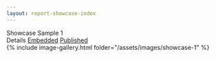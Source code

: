 ```yaml
---
layout: report-showcase-index
---
```

<div class="home-body__title">Showcase Sample 1</div>
<div class='columns-container'>
  <div class='left-column'>
    Details
    <a class='btn' href='./embedded'>Embedded</a>
    <a class='btn' href='./published'>Published</a>
  </div>
  <div class='right-column'>
    {% include image-gallery.html folder="/assets/images/showcase-1" %}
  </div>
</div>
